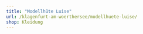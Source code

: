```yaml
---
title: "Modellhüte Luise"
url: /klagenfurt-am-woerthersee/modellhuete-luise/
shop: Kleidung
---
```

